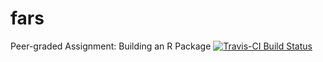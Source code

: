 # fars
Peer-graded Assignment: Building an R Package
[![Travis-CI Build Status](https://travis-ci.org/AybarCL/fars.svg?branch=master)](https://travis-ci.org/AybarCL/fars)
